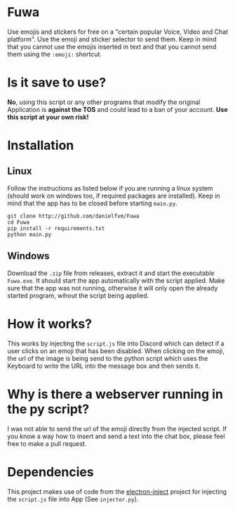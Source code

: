 # Fuwa
Use emojis and stickers for free on a "certain popular Voice, Video and Chat platform". Use the emoji and sticker selector to send them. 
Keep in mind that you cannot use the emojis inserted in text and that you cannot send them using the `:emoji:` shortcut.

# Is it save to use?
**No**, using this script or any other programs that modify the original Application is **against the TOS** and could lead to a ban of your account. 
**Use this script at your own risk!**

# Installation
## Linux
Follow the instructions as listed below if you are running a linux system (should work on windows too, if required packages are installed).
Keep in mind that the app has to be closed before starting `main.py`.
```
git clone http://github.com/danielfvm/Fuwa
cd Fuwa
pip install -r requirements.txt
python main.py
```

## Windows
Download the `.zip` file from releases, extract it and start the executable `Fuwa.exe`. It should start the app automatically with
the script applied. Make sure that the app was not running, otherwise it will only open the already started program, wihout the script being applied.

# How it works?
This works by injecting the `script.js` file into Discord which can detect if a user clicks on an emoji that has been disabled. 
When clicking on the emoji, the url of the image is being send to the python script which uses the Keyboard to write the URL into the
message box and then sends it.

# Why is there a webserver running in the py script?
I was not able to send the url of the emoji directly from the injected script. If you know a way how to insert and send a text into the
chat box, please feel free to make a pull request.

# Dependencies
This project makes use of code from the [electron-inject](https://github.com/tintinweb/electron-inject) project for injecting the `script.js` 
file into App (See `injector.py`).
